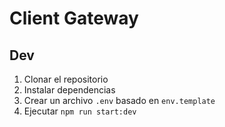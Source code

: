 # Client Gateway

## Dev

1. Clonar el repositorio
2. Instalar dependencias
3. Crear un archivo `.env` basado en `env.template`
4. Ejecutar `npm run start:dev`
